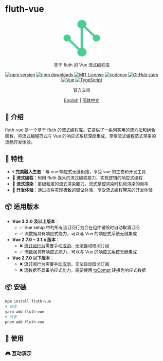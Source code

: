# fluth-vue

<div align="center">
  <img src="./packages/public/logo.svg" alt="fluth-vue logo" width="120" height="120">
  <p>基于 fluth 的 Vue 流式编程库</p>
</div>

<div align="center">

[![npm version](https://img.shields.io/npm/v/fluth-vue.svg?style=flat)](https://www.npmjs.com/package/fluth-vue)
[![npm downloads](https://img.shields.io/npm/dm/fluth-vue.svg?style=flat)](https://www.npmjs.com/package/fluth-vue)
[![MIT License](https://img.shields.io/badge/license-MIT-green.svg?style=flat)](https://github.com/fluthjs/fluth-vue/blob/master/LICENSE)
[![codecov](https://img.shields.io/codecov/c/github/fluthjs/fluth-vue?style=flat)](https://codecov.io/gh/fluthjs/fluth-vue)
[![GitHub stars](https://img.shields.io/github/stars/fluthjs/fluth-vue?style=flat)](https://github.com/fluthjs/fluth-vue/stargazers)
[![Vue](https://img.shields.io/badge/Vue-3.2.0+-4FC08D?style=flat&logo=vue.js&)](https://vuejs.org/)
[![TypeScript](https://img.shields.io/badge/TypeScript-ready-blue?style=flat&logo=typescript)](https://www.typescriptlang.org/)

<div align="center">

[官方文档](https://fluthjs.github.io/fluth-vue/cn/)

</div>

[English](./README.md) | [简体中文](./README.cn.md)

</div>

## 📖 介绍

fluth-vue 是一个基于 [fluth](https://fluthjs.github.io/fluth-doc/index.html) 的流式编程库。它提供了一系列实用的流方法和组合函数，将流式编程范式与 Vue 的响应式系统深度集成，享受流式编程范式带来的流畅开发体验。

## 🚀 特性

- 🌀 **完美融入生态**：与 vue 响应式无缝衔接，享受 vue 的生态和开发工具
- 🌊 **流式编程**：利用 fluth 强大的流式编程能力，实现逻辑的响应式编程
- 🌈 **流式渲染**：更细粒度的流式渲染能力，流式掌控渲染时机和渲染的频率
- 🤖 **开发体验**：通过插件实现极致的调试体验，享受流式编程带来的开发体验

## 📦 适用版本

- **Vue 3.2.0 及以上版本**：
  - ✅ Vue setup 中的所有流订阅行为会在组件销毁时自动取消订阅
  - ✅ 流数据具有响应式能力，可以与 Vue 的响应式系统无缝集成
- **Vue 2.7.0 ~ 3.1.x 版本**：
  - ❌ 流[订阅行为](https://fluthjs.github.io/fluth-doc/cn/guide/base.html#subscription-nodes)需要手动[取消](https://fluthjs.github.io/fluth-doc/cn/guide/base.html#cancel-subscription)，无法自动取消订阅
  - ✅ 流数据具有响应式能力，可以与 Vue 的响应式系统无缝集成
- **Vue 2.7.0 以下版本**：
  - ❌ 流订阅行为需要手动[取消](https://fluthjs.github.io/fluth-doc/cn/guide/base.html#cancel-subscription)，无法自动取消订阅
  - ❌ 流数据不具备响应式能力，需要使用 [toCompt](https://fluthjs.github.io/fluth-vue/cn/useFluth/#tocompt) 转换为响应式数据

## 📦 安装

```bash
npm install fluth-vue
# 或者
yarn add fluth-vue
# 或者
pnpm add fluth-vue
```

## 📖 使用

### 🎮 互动演示

```vue

```
